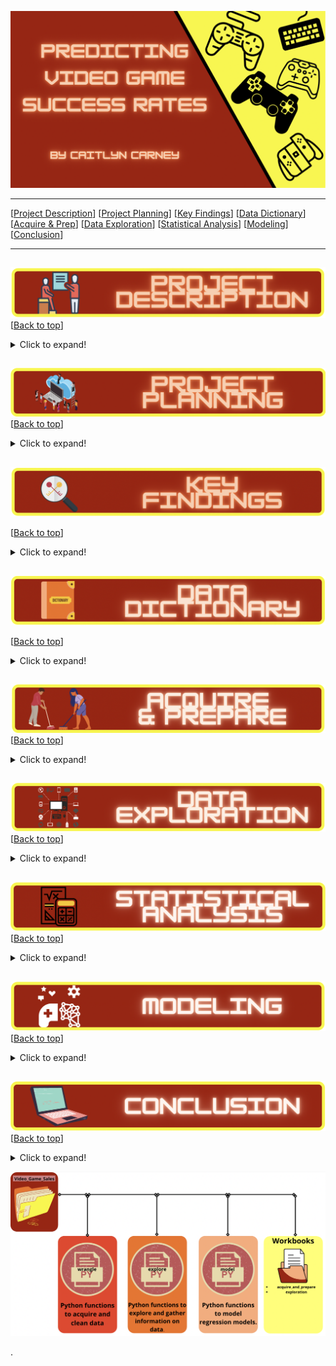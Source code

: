<a name="top"></a>
![Video Games](https://github.com/CaitlynCarney/Video_Game_Sales/blob/master/Workbooks/photos/custom_header.png?raw=true)

***
[[Project Description](#project_description)]
[[Project Planning](#planning)]
[[Key Findings](#findings)]
[[Data Dictionary](#dictionary)]
[[Acquire & Prep](#acquire_and_prep)]
[[Data Exploration](#explore)]
[[Statistical Analysis](#stats)]
[[Modeling](#model)]
[[Conclusion](#conclusion)]
___


## <a name="project_description"></a>
![desc](https://github.com/CaitlynCarney/Video_Game_Sales/blob/master/Workbooks/photos/project_desc.png?raw=true)
[[Back to top](#top)]

<details>
  <summary>Click to expand!</summary>

### Description
- There are many things that may influence how much a game might sell. And throughout the years there have been many kinds of games on many different platforms that have been released. But what is driving game sales through the years? What determines a games success level? That is what I aim to find out here.

### Goals
- Determine drivers a game success level.
- Create a prediction model to predict the level of success with as much accuracy as possible.

### Where did you get the data?
- Acquire the data from [kaggle data set](https://www.kaggle.com/gregorut/videogamesales?select=vgsales.csv)
    - Generated by a scrape of vgchartz.com.
        - The script to scrape the data is available at GregorUT/vgchartzScrape.
        - It is based on BeautifulSoup using Python.
    - There are 16,598 records. 2 records were dropped due to incomplete information.

Project Name: Video Game Success Prediction
 
The "Video Game Success Prediction" is a model that predicts the level of success a game may have. Features that were incorporated into the predictive model were game genre, platform, and year of release.

    

</details>
    
    
## <a name="planning"></a>
![plan](https://github.com/CaitlynCarney/Video_Game_Sales/blob/master/Workbooks/photos/project_planning.png?raw=true)
[[Back to top](#top)]

<details>
  <summary>Click to expand!</summary>

### Projet Outline:
    
- Acquisiton of data
- Prepare and clean data with python - Jupyter Labs
    - Drop
    - Rename
    - Create
    - Dummies
    - Etc.
- Explore data:
    - What are the features?
    - Null values:
        - Are the fixable or should they just be deleted.
    - Categorical or continuous values.
    - Make graphs that show:
        - At least 2.
- Run statistical analysis:
    - At least 2.
- Modeling:
    - Make multiple models.
    - Pick best model.
    - Test Data.
    - Conclude results.
        
### Hypothesis
- The year the game came out in affects the success rates. There may have been economic crashes one year causing less game to be sold, there may have been an increase of games sold in 1980 than there was in 1990 because video games were new and magic, etc.
- Game sales are effected by the platform it is being sold on. For example Game A may have more sales because it is being sold on a Playstation platfrom, but game B didn't sell as high because it was being sold on Sega.
- Lastly the games primary genre effects game sales because some genres are more popular than others.

### Target variable
- `level_of_success`
    - This was a created feature where the `Global_Sales` feature was binned together.
        - Moderate Success:
            - Only sold 100,000 copies.
        - Fairly Successful:
            - Sold between 100,000 and 500,000.
        - Very Successful:
            - Sold between 500,000 and 900,000.
        - Extremely Successful:
            - Sold over a million copies.

</details>

    
## <a name="findings"></a>
![find](https://github.com/CaitlynCarney/Video_Game_Sales/blob/master/Workbooks/photos/key_findings.png?raw=true)

[[Back to top](#top)]

<details>
  <summary>Click to expand!</summary>

### Explore:
- I learned:
    - Strongest correlations to sales are:
        - Year of realease with a correlation of -0.08
        - Nintendo Platform with a correlation of -0.07
    - Approximatly 72% of all extremely successful games were made between 1985 and 1990.
    - Moderatly Successful games were at an all time lowbetween 1980 and 1985
        - The amount of moderatly successful games grow more and more through the years.
    - The years between 1980 to 1985 made up 42% of all fairly successful games and 21% of all very successful games.
    - 3,549 games were made between 2005 and 2010
        - With 39.7% being of Moderate Success
        - 38.8% being Fairly succcessful
    - 72% of all the games made in 1985 were extremely successful
    - About 15.8% of Moderate Success comes from Nintendo games.
    - Playstation's has a fairly goo distribution of success.
        - Their moderate succes makes up abotu 39% of all moderatly successful games.
        - Their Fairly successful games make up about 40% of all fairly successful games.
        - Very success makes up for about 33% of all of the very successful games.
        - Finaly their extremely successful games make up for about 32% of all extremely successful games.
    - Xbox tends to put out more Very Successful games thatn any other sucess rate.
        - Makes up for about 2% of all Very Successful games
            - This is not very much compared to the others but is their highest output in success level.
    - Computer Platforms have a pretty steady amount of copies sold in all amounts.
        - Their moderate succes makes up abotu 32% of all moderate successful games
        - Their Fairly successful games make up about 34% of all fairly successful games.
        - Very success makes up for about 42% of all very successful games.
        - Extremely successful games make up for about 43% of all extremely successful games
    - Nintendo puts out more games of moderate success
    - Playstation pits out an even amount of moderate and fairly successful games
    - Xbox games usually range between fairly successful and very successful
    - Computer games are pretty even distributed accross all 4 success levels
    - Sega games tend to be of Moderate or Fair success
    - All other game platforms are usually of moderate success or fairly successfu
    - Action Adventure Games have the highest percentage of game success across all success levels
        - Ranging from ~24% to ~32%
    - Sport games and RPG's both tend to be on the low end of success percents, but both have a spike when selling over 1 million copies.
    - The Biggest sellers when it comes to genre are Action Adventure, Strategy, and Shooters.
    - There are far many Action Adventure games made than any other.
        - Total of 2,545 individual titles.
    - Strategy is the second highest with 2,304 games which is 19.27% of games.
    - The lowest produced game type that sold a minimum of 100 thousand copies is Sports with only 876 game titles.
    
    

### Stats
- Stat Test 1: 
    - Chi Square
        - Rejected the null hypothesis that : A games genre and its level of success are independent from each other.
            
- Stats test 2:
    - Chi Square
        - Failed to reject the null hypothesis that : A games publisher and its level of success are independent from each other.
    
- Stats test 3:
    - Chi Square
        - Rejected the null hypothesis that : A games release year and its level of success are independent from each other.
    
- Stats test 4:
    - Chi Square
        - Rejected the null hypothesis that : A games platform and its level of success are independent from each other.

### Modeling:
- Baseline:
    - 0.3938
- Models Made:
    - Logit 1, 2, and individuals for each feature.
        - Accuracy of Logit 1 Model on Train: 
             - 0.4266
    - KNN
        - Accuracy of KNN Model on Train: 
             - 0.4696
    - Decision Tree
        - Accuracy of Decision Tree Model on Train: 
             - 0.4339
    - Random Forest
        - Accuracy of Random Forest Classifier on Train: 
             - 0.4486
- Best Model:
    - Decision Tree Model
- Model testing:
    - Accuracy of Decision Tree Model on Validate: 
         - 0.4269
- Performance:
    - Accuracy of Decision Tree Model on Test: 
         - 0.4339

***

    
</details>

## <a name="dictionary"></a>
![dict](https://github.com/CaitlynCarney/Video_Game_Sales/blob/master/Workbooks/photos/data_dict.png?raw=true)

[[Back to top](#top)]

<details>
  <summary>Click to expand!</summary>

### Data Used
    
| Attribute | Definition | Data Type |
| ----- | ----- | ----- | 
| Action_Adventure  |  Action Adventure game or not | uint8 |        
| Computer  |  Computer platform or not | uint8 |    
| Extremely_Successful  |  If the game was extremely successful or not | uint8 | | Fairly_Successful  |  If the game was fairly successful or not | uint8 |    
| Genre  |  Genre of the game | object |      
| Global_Sales  |  Total worldwide sales. | float64 |     
| level_of_success  |  Levels of success based on Global Sales | category |   
| Misc  |  Miscellaneous game or not | uint8 |    
| Moderate_Success  | If the game had moderate success or not | uint8 |  
| Nintendo  |   Nintendo platform or not | uint8 |
| Other  |  Other platform or not | uint8 |   
| Platform  |   Platform of the games release (i.e. PC,PS4, etc.) | object |     
| Playstation  | Playstation platform or not | uint8 |       
| Publisher  |  Publisher of the game | object |      
| Role_Playing  |  RPG or not | uint8 |  
| Sega  |  Sega platform or not | uint8 |  
| Shooter  |  Shooter game or not | uint8 | 
| Simulation  |   Simulation game or not | uint8 | 
| Sports  | Sports game or not | uint8 |   
| Strategy  |  Strategy game or not | uint8 | 
| Very_Successful  |  If the game was very successful or not | uint8 |  
| Xbox  |Xbox platfrom or not | uint8 |        
| Year  | Year of the game's release | int64 |   
| years_binned  |  Year of the games realse binned in 5's | category |     
  
    
\*  Indicates the target feature in this Zillow data.

***
</details>

## <a name="acquire_and_prep"></a>
![acquire_prep](https://github.com/CaitlynCarney/Video_Game_Sales/blob/master/Workbooks/photos/acquire_prep.png?raw=true)
[[Back to top](#top)]

<details>
  <summary>Click to expand!</summary>

### Acquire Data:
- Acquire the data from [kaggle data set](https://www.kaggle.com/gregorut/videogamesales?select=vgsales.csv)
    
### Prepare Data
- To clean the data I had to:
    - Move column names from row 1 to the column names.
    - Drop the row with the column names.
    - Drop columns from `Year` column where variable is 'N/A'.
    - Changes Year and Sales to int/float
    - Drop columns that feed right into target variable.
    - Bin the year column
    - Make new feature `level_of_success` which is binned global sales.
        - This is the target.
    - Push together varaibles from platform and genre to minimize dummies.
    - Create dummies.
    - Concats dummys to df
- From here I :
    - Split the data into train, validate, and test
    - Split train, validate, and test into X and y

***

</details>



## <a name="explore"></a>
![dict](https://github.com/CaitlynCarney/Video_Game_Sales/blob/master/Workbooks/photos/data_explore.png?raw=true)
[[Back to top](#top)]

<details>
  <summary>Click to expand!</summary>
    
- wrangle.py 

### Findings:
- I learned:
    - Approximatly 72% of all extremely successful games were made between 1985 and 1990.
    - Moderatly Successful games were at an all time lowbetween 1980 and 1985
        - The amount of moderatly successful games grow more and more through the years.
    - The years between 1980 to 1985 made up 42% of all fairly successful games and 21% of all very successful games.
    - 3,549 games were made between 2005 and 2010
        - With 39.7% being of Moderate Success
        - 38.8% being Fairly succcessful
    - 72% of all the games made in 1985 were extremely successful
    - About 15.8% of Moderate Success comes from Nintendo games.
    - Playstation's has a fairly goo distribution of success.
        - Their moderate succes makes up abotu 39% of all moderatly successful games.
        - Their Fairly successful games make up about 40% of all fairly successful games.
        - Very success makes up for about 33% of all of the very successful games.
        - Finaly their extremely successful games make up for about 32% of all extremely successful games.
    - Xbox tends to put out more Very Successful games thatn any other sucess rate.
        - Makes up for about 2% of all Very Successful games
            - This is not very much compared to the others but is their highest output in success level.
    - Computer Platforms have a pretty steady amount of copies sold in all amounts.
        - Their moderate succes makes up abotu 32% of all moderate successful games
        - Their Fairly successful games make up about 34% of all fairly successful games.
        - Very success makes up for about 42% of all very successful games.
        - Extremely successful games make up for about 43% of all extremely successful games
    - Nintendo puts out more games of moderate success
    - Playstation pits out an even amount of moderate and fairly successful games
    - Xbox games usually range between fairly successful and very successful
    - Computer games are pretty even distributed accross all 4 success levels
    - Sega games tend to be of Moderate or Fair success
    - All other game platforms are usually of moderate success or fairly successfu
    - Action Adventure Games have the highest percentage of game success across all success levels
        - Ranging from ~24% to ~32%
    - Sport games and RPG's both tend to be on the low end of success percents, but both have a spike when selling over 1 million copies.
    - The Biggest sellers when it comes to genre are Action Adventure, Strategy, and Shooters.
    - There are far many Action Adventure games made than any other.
        - Total of 2,545 individual titles.
    - Strategy is the second highest with 2,304 games which is 19.27% of games.
    - The lowest produced game type that sold a minimum of 100 thousand copies is Sports with only 876 game titles.

***

</details>    

## <a name="stats"></a>
![stats](https://github.com/CaitlynCarney/Video_Game_Sales/blob/master/Workbooks/photos/stats.png?raw=true)
[[Back to top](#top)]
<details>
  <summary>Click to expand!</summary>


### Stats Test 1:
- What is the test?
    - Chi Sqare
- Why use this test?
    - Find if the 2 variables are dependent or not
- What is being compared?
    - Genre and Success Level

#### Hypothesis:
- The null hypothesis (H<sub>0</sub>) is...
    - "A games genre and its level of success are independent from each other"
- The alternate hypothesis (H<sub>1</sub>) is ...
    - "The genre of a game and its success are dependent on one another."


#### Confidence level and alpha value:
- I established a 95% confidence level
- alpha = 1 - confidence, therefore alpha is 0.05

#### Results:
- Reject the null
- move forward with Alternative Hypothesis 

- Summary:
    - F score of:
        - 0.023
    - P vlaue of:
        - 0.05

### Stats Test 2: 
- What is the test?
    - Chi Sqare
- Why use this test?
    - Find if the 2 variables are dependent or not
- What is being compared?
    - Publisher and Success Level

#### Hypothesis:
- The null hypothesis (H<sub>0</sub>) is...
    - "A games publisher and its level of success are independent from each other"
- The alternate hypothesis (H<sub>1</sub>) is ...
    - "The publisher of a game and its success are dependent on one another."


#### Confidence level and alpha value:
- I established a 95% confidence level
- alpha = 1 - confidence, therefore alpha is 0.05

#### Results:
- Fail to reject the null.
- Do not move forward with publisher.

- Summary:
    - F score of:
        - 1.0
    - P vlaue of:
        - 0.5

### Stats Test 3:
- What is the test?
    - Chi Sqare
- Why use this test?
    - Find if the 2 variables are dependent or not
- What is being compared?
    - Tears Binned and Success Level

#### Hypothesis:
- The null hypothesis (H<sub>0</sub>) is...
    - "A games release year and its level of success are independent from each other"
- The alternate hypothesis (H<sub>1</sub>) is ...
    - "The release year of a game and its success are dependent on one another."


#### Confidence level and alpha value:
- I established a 95% confidence level
- alpha = 1 - confidence, therefore alpha is 0.05

#### Results:
- Reject the null
- Move forward with Alternative Hypothesis 

- Summary:
    - F score of:
        - 6.712021410509012e-123
    - P vlaue of:
        - 0.05    
    
### Stats Test 4:
- What is the test?
    - Chi Sqare
- Why use this test?
    - Find if the 2 variables are dependent or not
- What is being compared?
    - Platform and Success Level

#### Hypothesis:
- The null hypothesis (H<sub>0</sub>) is...
    - "A games platform and its level of success are independent from each other"
- The alternate hypothesis (H<sub>1</sub>) is ...
    - "The platform of a game and its success are dependent on one another."


#### Confidence level and alpha value:
- I established a 95% confidence level
- alpha = 1 - confidence, therefore alpha is 0.05

#### Results:
- Reject the null
- Move forward with Alternative Hypothesis 

- Summary:
    - F score of:
        - 7.614105483906174e-144
    - P vlaue of:
        - 0.05        
***
​
    
</details>    

## <a name="model"></a>
![model](https://github.com/CaitlynCarney/Video_Game_Sales/blob/master/Workbooks/photos/model.png?raw=true)
[[Back to top](#top)]
<details>
  <summary>Click to expand!</summary>

Summary of modeling choices...

### Baseline
        
### Models and R<sup>2</sup> Values:
- Will run the following models:
    - Linear Regression
        - Logit 1
        - Logit 2
        - One for each individual feature.
    - KNN
    - Decision Tree
    - Random Forest
    - Ridge Classifier
- Other indicators of model performance
    - Baseline

### Baseline Accuracy  
- 0.394
    
### Logit 1 Model
Model Accuracy:  0.4266
    
### Logit 2 Model
Model Accuracy:  0.32

### Individual Logits'
Model Accuracy:  0.39 - 0.43
    
### KNN Model
Model Accuracy:  0.4696
    
### Decision Tree Model
Model Accuracy:  0.4339
    
### Random Forest Model
Model Accuracy:  0.4486
    
### Ridge Classifier
Model Accuracy: 0.4546
    

## Selecting the Best Model:

- Ridge Classifier
    - The Baseline Accuracy is: 0.3938
    - Accuracy of Ridge Classifier Model on Train: 0.4546
    - Accuracy of Ridge Classifier Model on Validate: 0.445
    - Accuracy of Ridge Classifier Model on Test: 0.4546

### Use Table below as a template for all Modeling results for easy comparison:

| Model | Accuracy with Train | Accuracy with Validate | Accuracy with Test|
| ---- | ----| ---- | ---- |
| Logit 1 |  0.4266  | 0.4271 | 0.4235 |
| Decision Tree |  0.4339  | 0.4269 | 0.4339 |
| KNN |  0.4696  | 0.4167 | 0.4133 |
| Random Forest |  0.4486  | 0.4412 | 0.432 |
| Ridge Cclassifier |  0.4546  | 0.445 | 0.4546 |

- Why did I choose this model?
    - I originally went with the KNN model because of its performance in the train data however it under performed compared to all other in the test data.
        - Form here I ran the others as well and fount that the Ridge Classifier model was the one that performed well in all 3 tests.

## Testing the Model

- Model Testing Results
     - 0.4546


***

</details>  

## <a name="conclusion"></a>
![conclusion](https://github.com/CaitlynCarney/Video_Game_Sales/blob/master/Workbooks/photos/conclusion.png?raw=true)
[[Back to top](#top)]
<details>
  <summary>Click to expand!</summary>

Initial Findings:
    
I found that there is a different distribution of games success levels based on the year they were released. With 1985 to 1990 putting out 72% of all extremely succesful games, 1980 to 1995 making up for 42% of all fairly successful games and 21% of all very successful games.
    
I also found that a games platform had diffrent amounts of success. Nintendo platform for example put out more modetatly successful games, making up for 15.8% of all of this success level. Playstation platforms tend to have higher numbers of titles across all leveles of success, as well as computer platforms. Xbox puts out more very successful game than any other of the success levels and finally Sega tends to be of moderate or fairly successful games.
    
Lastly I found that genres each have different amounts of success. Action adventure being the most through all levels (probably because it is the most made genre). Sports and RPG's tend to be on the lower end of the success rates.
    
The biggest sellers when it comes to genre are action adventure, strategy, and shooters. There are far more action adventure games made than any other, with a total of 2,545 individual titles which is 30.2% of all games. Strategy is the second highest with 2,304 games which is 19.27% of all games. The lowest produced game type that sold a minimum of 100 thousand copies is Sports with only 876 game titles.

In the end:
    
I found that genre, year, and platform have an effect on the level of success a game would have. Although, it is not perfect, it does give us insight to how much success a game may have.

With further time I would like to see about getting further data maybe including critic scores, developer, if the game is online or not, multiplayer or solo, and possibly the amount of time the game was in development.

I recommend utalizing the Ridge Classifier model to help give insight to a games possible level of success within the industry.


</details>  

![Folder Contents](https://github.com/CaitlynCarney/Video_Game_Sales/blob/master/Workbooks/photos/file_pathing.png?raw=true)


>>>>>>>>>>>>>>>
.

